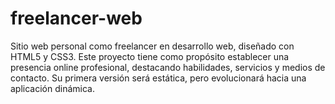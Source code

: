 # freelancer-web
Sitio web personal como freelancer en desarrollo web, diseñado con HTML5 y CSS3. Este proyecto tiene como propósito establecer una presencia online profesional, destacando habilidades, servicios y medios de contacto. Su primera versión será estática, pero evolucionará hacia una aplicación dinámica.
